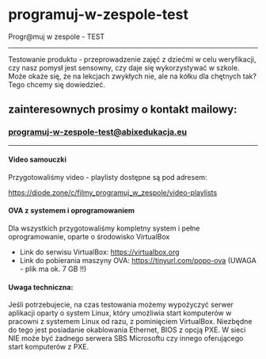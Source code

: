 # programuj-w-zespole-test
Progr@muj w zespole - TEST

---

Testowanie produktu - przeprowadzenie zajęć z dziećmi w celu weryfikacji, czy nasz pomysł jest sensowny, czy daje się wykorzystywać w szkole. Może okaże się, że na lekcjach zwykłych nie, ale na kółku dla chętnych tak? Tego chcemy się dowiedzieć.

## zainteresownych prosimy o kontakt mailowy:

### programuj-w-zespole-test@abixedukacja.eu

---

#### Video samouczki
Przygotowaliśmy video - playlisty dostępne są pod adresem: 

https://diode.zone/c/filmy_programuj_w_zespole/video-playlists

#### OVA z systemem i oprogramowaniem
Dla wszystkich przygotowaliśmy kompletny system i pełne oprogramowanie, oparte o środowisko VirtualBox
* Link do serwisu VirtualBox: https://virtualbox.org
* Link do pobierania maszyny OVA: https://tinyurl.com/popo-ova (UWAGA - plik ma ok. 7 GB !!)

#### Uwaga techniczna:
Jeśli potrzebujecie, na czas testowania możemy wypożyczyć serwer aplikacji oparty o system Linux, który umożliwia start komputerów w pracowni z systemem Linux od razu, z pominięciem VirtualBox.
Niezbędne do tego jest posiadanie okablowania Ethernet, BIOS z opcją PXE. W sieci NIE może być żadnego serwera SBS Microsoftu czy innego oferującego start komputerów z PXE.
